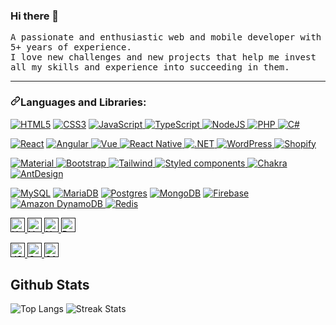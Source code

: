 ### Hi there 👋

<samp>
A passionate and enthusiastic web and mobile developer with 5+ years of experience.<br />
I love new challenges and new projects that help me invest all my skills and experience into succeeding in them.
</samp>
<hr />

<h3>
<a id="user-content-things-i-code-with" class="anchor" aria-hidden="true" href="#things-i-code-with"><svg class="octicon octicon-link" viewBox="0 0 16 16" version="1.1" width="16" height="16" aria-hidden="true"><path fill-rule="evenodd" d="M7.775 3.275a.75.75 0 001.06 1.06l1.25-1.25a2 2 0 112.83 2.83l-2.5 2.5a2 2 0 01-2.83 0 .75.75 0 00-1.06 1.06 3.5 3.5 0 004.95 0l2.5-2.5a3.5 3.5 0 00-4.95-4.95l-1.25 1.25zm-4.69 9.64a2 2 0 010-2.83l2.5-2.5a2 2 0 012.83 0 .75.75 0 001.06-1.06 3.5 3.5 0 00-4.95 0l-2.5 2.5a3.5 3.5 0 004.95 4.95l1.25-1.25a.75.75 0 00-1.06-1.06l-1.25 1.25a2 2 0 01-2.83 0z"></path></svg></a>Languages and Libraries:
</h3>

<p>
  <a href="https://developer.mozilla.org/en-US/docs/Glossary/HTML5" rel="nofollow">
   <img alt="HTML5" src="https://img.shields.io/badge/HTML5-E34F26?style=for-the-badge&logo=html5&logoColor=white" data-canonical-src="https://img.shields.io/badge/HTML5-E34F26?style=for-the-badge&logo=html5&logoColor=white" style="max-width: 100%;"/></a>
	<a href="https://developer.mozilla.org/en-US/docs/Web/CSS" rel="nofollow">
   <img alt="CSS3" src="https://img.shields.io/badge/CSS3-1572B6?style=for-the-badge&logo=css3&logoColor=white" data-canonical-src="https://img.shields.io/badge/CSS3-1572B6?style=for-the-badge&logo=css3&logoColor=white" style="max-width: 100%;"/></a>
	<a href="https://developer.mozilla.org/en-US/docs/Web/JavaScript" rel="nofollow">
   <img alt="JavaScript" src="https://img.shields.io/badge/JavaScript-323330?style=for-the-badge&logo=javascript&logoColor=F7DF1E" data-canonical-src="https://img.shields.io/badge/JavaScript-323330?style=for-the-badge&logo=javascript&logoColor=F7DF1E" style="max-width: 100%;"/>
  </a>
	<a href="https://www.typescriptlang.org/" rel="nofollow">
   <img alt="TypeScript" src="https://img.shields.io/badge/TypeScript-007ACC?style=for-the-badge&logo=typescript&logoColor=white" data-canonical-src="https://img.shields.io/badge/TypeScript-007ACC?style=for-the-badge&logo=typescript&logoColor=white" style="max-width: 100%;"/>
  </a>
  <a href="https://nodejs.org/en/" rel="nofollow">
   <img alt="NodeJS" src="https://img.shields.io/badge/Node.js-339933?style=for-the-badge&logo=nodedotjs&logoColor=white" data-canonical-src="https://img.shields.io/badge/Node.js-339933?style=for-the-badge&logo=nodedotjs&logoColor=white" style="max-width: 100%;"/>
  </a>
  <a href="https://www.php.net/" rel="nofollow">
   <img alt="PHP" src="https://img.shields.io/badge/PHP-777BB4?style=for-the-badge&logo=php&logoColor=white" data-canonical-src="https://img.shields.io/badge/PHP-777BB4?style=for-the-badge&logo=php&logoColor=white" style="max-width: 100%;"/>
  </a>
  <a href="https://learn.microsoft.com/en-us/dotnet/csharp/tour-of-csharp/" rel="nofollow">
   <img alt="C#" src="https://img.shields.io/badge/C%23-239120?style=for-the-badge&logo=c-sharp&logoColor=white" data-canonical-src="	https://img.shields.io/badge/C%23-239120?style=for-the-badge&logo=c-sharp&logoColor=white" style="max-width: 100%;"/>
  </a>
</p>
<p>
  <a href="https://reactjs.org/" rel="nofollow">
   <img alt="React" src="https://img.shields.io/badge/React-20232A?style=for-the-badge&logo=react&logoColor=61DAFB" data-canonical-src="https://img.shields.io/badge/React-20232A?style=for-the-badge&logo=react&logoColor=61DAFB" style="max-width: 100%;"/></a>
	<a href="https://angular.io/" rel="nofollow">
   <img alt="Angular" src="https://img.shields.io/badge/Angular-DD0031?style=for-the-badge&logo=angular&logoColor=white" data-canonical-src="https://img.shields.io/badge/Angular-DD0031?style=for-the-badge&logo=angular&logoColor=white" style="max-width: 100%;"/>
  </a>
  <a href="https://vuejs.org/" rel="nofollow">
   <img alt="Vue" src="https://img.shields.io/badge/Vue.js-35495E?style=for-the-badge&logo=vuedotjs&logoColor=4FC08D" data-canonical-src="https://img.shields.io/badge/Vue.js-35495E?style=for-the-badge&logo=vuedotjs&logoColor=4FC08D" style="max-width: 100%;"/>
  </a>
  <a href="https://reactnative.dev/" rel="nofollow">
   <img alt="React Native" src="https://img.shields.io/badge/react_native-%2320232a.svg?style=for-the-badge&logo=react&logoColor=%2361DAFB" data-canonical-src="https://img.shields.io/badge/react_native-%2320232a.svg?style=for-the-badge&logo=react&logoColor=%2361DAFB" style="max-width: 100%;"/>
  </a>
  <a href="https://dotnet.microsoft.com/" rel="nofollow">
   <img alt=".NET" src="https://img.shields.io/badge/.NET-512BD4?style=for-the-badge&logo=dotnet&logoColor=white" data-canonical-src="https://img.shields.io/badge/.NET-512BD4?style=for-the-badge&logo=dotnet&logoColor=white" style="max-width: 100%;"/>
  </a>
  <a href="https://wordpress.com/" rel="nofollow">
    <img alt="WordPress" src="https://img.shields.io/badge/Wordpress-21759B?style=for-the-badge&logo=wordpress&logoColor=white" data-canonical-src="https://img.shields.io/badge/Wordpress-21759B?style=for-the-badge&logo=wordpress&logoColor=white" style="max-width: 100%;"/>
  </a>
  <a href="https://www.shopify.com/" rel="nofollow">
    <img alt="Shopify" src="https://img.shields.io/badge/shopify-8DB543?style=for-the-badge&logo=Shopify&logoColor=white" data-canonical-src="https://img.shields.io/badge/shopify-8DB543?style=for-the-badge&logo=Shopify&logoColor=white" style="max-width: 100%;"/>
  </a>
</p>

<p>
  <a target="_blank" rel="noopener noreferrer" href="">
    <img
      src="https://img.shields.io/badge/Material%20UI-007FFF?style=for-the-badge&logo=mui&logoColor=white"
      alt="Material"
      data-canonical-src="https://img.shields.io/badge/Material%20UI-007FFF?style=for-the-badge&logo=mui&logoColor=white"
    />
  </a>
  <a target="_blank" rel="noopener noreferrer" href="">
   <img
      src="https://img.shields.io/badge/Bootstrap-563D7C?style=for-the-badge&logo=bootstrap&logoColor=white"
      alt="Bootstrap"
      data-canonical-src="https://img.shields.io/badge/Bootstrap-563D7C?style=for-the-badge&logo=bootstrap&logoColor=white"
   />
  </a>
  <a target="_blank" rel="noopener noreferrer" href="">
    <img
      src="https://img.shields.io/badge/Tailwind_CSS-38B2AC?style=for-the-badge&logo=tailwind-css&logoColor=white"
      alt="Tailwind"
      data-canonical-src="https://img.shields.io/badge/Tailwind_CSS-38B2AC?style=for-the-badge&logo=tailwind-css&logoColor=white"
    />
  </a>
  <a target="_blank" rel="noopener noreferrer" href="">
   <img
     src="https://img.shields.io/badge/styled--components-DB7093?style=for-the-badge&logo=styled-components&logoColor=white"
     alt="Styled components"
     data-canonical-src="https://img.shields.io/badge/styled--components-DB7093?style=for-the-badge&logo=styled-components&logoColor=white"
   />
  </a>
  <a target="_blank" rel="noopener noreferrer" href="">
   <img
     src="https://img.shields.io/badge/Chakra--UI-319795?style=for-the-badge&logo=chakra-ui&logoColor=white"
     alt="Chakra"
     data-canonical-src="https://img.shields.io/badge/Chakra--UI-319795?style=for-the-badge&logo=chakra-ui&logoColor=white"
   />
  </a>
  <a target="_blank" rel="noopener noreferrer" href="">
   <img
     src="https://img.shields.io/badge/Ant%20Design-1890FF?style=for-the-badge&logo=antdesign&logoColor=white"
     alt="AntDesign"
     data-canonical-src="https://img.shields.io/badge/Ant%20Design-1890FF?style=for-the-badge&logo=antdesign&logoColor=white"
   />
  </a>
</p>

<p>
  <a href="https://www.mysql.com/" rel="nofollow">
    <img alt="MySQL" src="https://img.shields.io/badge/MySQL-005C84?style=for-the-badge&logo=mysql&logoColor=white" data-canonical-src="https://img.shields.io/badge/MySQL-005C84?style=for-the-badge&logo=mysql&logoColor=white" style="max-width: 100%;"/></a>
  <a href="https://mariadb.com/" rel="nofollow">
    <img alt="MariaDB" src="https://img.shields.io/badge/MariaDB-003545?style=for-the-badge&logo=mariadb&logoColor=white" data-canonical-src="https://img.shields.io/badge/MariaDB-003545?style=for-the-badge&logo=mariadb&logoColor=white" style="max-width: 100%;"/></a>
  <a href="https://www.postgresql.org/" rel="nofollow">
    <img alt="Postgres" src="https://img.shields.io/badge/postgres-%23316192.svg?style=for-the-badge&logo=postgresql&logoColor=white" data-canonical-src="https://img.shields.io/badge/postgres-%23316192.svg?style=for-the-badge&logo=postgresql&logoColor=white" style="max-width: 100%;"/></a>
  <a href="https://www.mongodb.com/" rel="nofollow">
    <img alt="MongoDB" src="https://img.shields.io/badge/MongoDB-4EA94B?style=for-the-badge&logo=mongodb&logoColor=white" data-canonical-src="https://img.shields.io/badge/MongoDB-4EA94B?style=for-the-badge&logo=mongodb&logoColor=white" style="max-width: 100%;"/></a>
  <a href="https://firebase.google.com/" rel="nofollow">
    <img alt="Firebase" src="https://img.shields.io/badge/Firebase-039BE5?style=for-the-badge&logo=Firebase&logoColor=white" data-canonical-src="https://img.shields.io/badge/Firebase-039BE5?style=for-the-badge&logo=Firebase&logoColor=white" style="max-width: 100%;"/>
  </a>
  <a href="https://aws.amazon.com/dynamodb/" rel="nofollow">
    <img alt="Amazon DynamoDB" src="https://img.shields.io/badge/Amazon%20DynamoDB-4053D6?style=for-the-badge&logo=Amazon%20DynamoDB&logoColor=white" data-canonical-src="https://img.shields.io/badge/Amazon%20DynamoDB-4053D6?style=for-the-badge&logo=Amazon%20DynamoDB&logoColor=white" style="max-width: 100%;"/>
  </a>
  <a href="https://redis.io/" rel="nofollow">
    <img alt="Redis" src="https://img.shields.io/badge/redis-%23DD0031.svg?&style=for-the-badge&logo=redis&logoColor=white" data-canonical-src="https://img.shields.io/badge/redis-%23DD0031.svg?&style=for-the-badge&logo=redis&logoColor=white" style="max-width: 100%;"/>
  </a>
</p>

<p>
  <a target="_blank" rel="noopener noreferrer" href="">
    <img src="https://img.shields.io/badge/-Heroku-430098?style=flat&amp;logo=heroku" alt="Heroku" data-canonical-src="https://img.shields.io/badge/-Heroku-430098?style=flat&amp;logo=heroku" style="max-width: auto; height: 23px;"/>
  </a>
  <a target="_blank" rel="noopener noreferrer" href="">
    <img src="https://img.shields.io/badge/Vercel-000000?style=for-the-badge&logo=vercel&logoColor=white" alt="Vercel" data-canonical-src="https://img.shields.io/badge/Vercel-000000?style=for-the-badge&logo=vercel&logoColor=white" style="height:20px; max-width: auto; height: 23px;"/>
  </a>
  <a target="_blank" rel="noopener noreferrer" href="">
    <img src="https://img.shields.io/badge/Netlify-000000?style=for-the-badge&logo=netlify&logoColor=white" alt="Netlify" data-canonical-src="https://img.shields.io/badge/-Netlify-00C7B7?style=flat&amp;logo=netlify&amp;logoColor=white" style="max-width: auto; height: 23px;"/>
  </a>
  <a target="_blank" rel="noopener noreferrer" href="">
    <img src="https://img.shields.io/badge/Docker-000000?style=for-the-badge&logo=docker&logoColor=white" alt="Docker" data-canonical-src="https://img.shields.io/badge/Docker-100000?=flat&amp;logo=Docker&amp;logoColor=white" style="max-width: auto; height: 23px;"/>
  </a>
</p>
<p>
  <a target="_blank" rel="noopener noreferrer" href="">
    <img alt="JSON" src="https://img.shields.io/badge/json-5E5C5C?style=for-the-badge&logo=json&logoColor=white" data-canonical-src="https://img.shields.io/badge/json-5E5C5C?style=for-the-badge&logo=json&logoColor=white" style="max-width: auto; height: 23px;"/>
  </a>
  <a target="_blank" rel="noopener noreferrer" href="">
    <img alt="Google Analytics" src="https://img.shields.io/badge/Google%20Analytics-E37400?style=for-the-badge&logo=google%20analytics&logoColor=white" data-canonical-src="https://img.shields.io/badge/Google%20Analytics-E37400?style=for-the-badge&logo=google%20analytics&logoColor=white" style="max-width: auto; height: 23px;"/>
  </a>
  <a
    target="_blank"
    rel="noopener noreferrer"
    href=""
  >
    <img
      alt="SAAS"
      src="https://img.shields.io/badge/Sass-CC6699?style=for-the-badge&logo=sass&logoColor=white"
      data-canonical-src="https://img.shields.io/badge/Sass-CC6699?style=for-the-badge&logo=sass&logoColor=white"
      style="max-width: auto; height: 23px;"
    />
  </a>
</p>

## Github Stats

![Top Langs](https://github-readme-stats.vercel.app/api/top-langs/?username=rising-dragon401&layout=compact&text_color=FF9DD9&title_color=FF9DD9&bg_color=141321&count_private=true&include_all_commits=true&langs_count=8&theme=dark)
![Streak Stats](https://github-readme-streak-stats.herokuapp.com/?user=rising-dragon401&show_icons=true&count_private=true&theme=dark)
